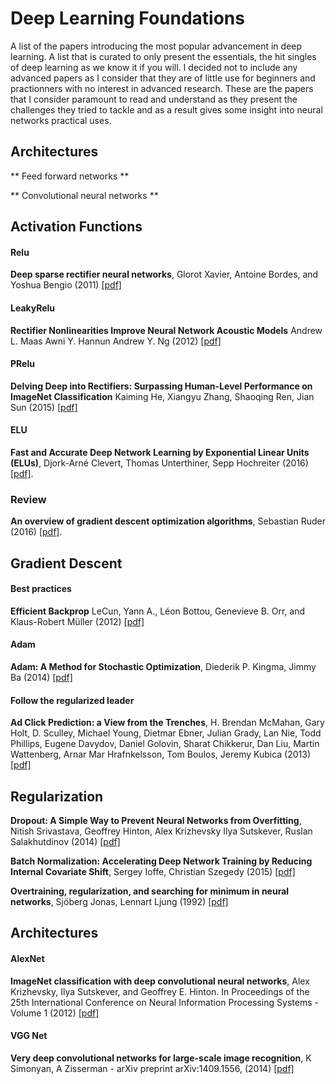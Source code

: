 # Deep Learning Foundations

A list of the papers introducing the most popular advancement in deep learning. A list that is curated to only present the essentials, the hit singles of deep learning as we know it if you will. I decided not to include any advanced papers as I consider that they are of little use for beginners and practionners with no interest in advanced research.
These are the papers that I consider paramount to read and understand as they present the challenges they tried to tackle and as a result gives some insight into neural networks practical uses.


## Architectures

** Feed forward networks **

** Convolutional neural networks **


## Activation Functions

#### Relu
**Deep sparse rectifier neural networks**, Glorot Xavier, Antoine Bordes, and Yoshua Bengio (2011) [[pdf]](http://proceedings.mlr.press/v15/glorot11a/glorot11a.pdf)

#### LeakyRelu
**Rectifier Nonlinearities Improve Neural Network Acoustic Models**  Andrew L. Maas Awni Y. Hannun Andrew Y. Ng (2012) [[pdf]](https://ai.stanford.edu/~amaas/papers/relu_hybrid_icml2013_final.pdf)

#### PRelu
**Delving Deep into Rectifiers: Surpassing Human-Level Performance on ImageNet Classification** Kaiming He, Xiangyu Zhang, Shaoqing Ren, Jian Sun (2015) [[pdf]](https://arxiv.org/pdf/1502.01852.pdf)

#### ELU
**Fast and Accurate Deep Network Learning by Exponential Linear Units (ELUs)**, Djork-Arné Clevert, Thomas Unterthiner, Sepp Hochreiter (2016) [[pdf]](https://arxiv.org/pdf/1511.07289).

### Review
**An overview of gradient descent optimization algorithms**, Sebastian Ruder (2016) [[pdf]](https://arxiv.org/pdf/1609.04747.pdf).



## Gradient Descent

#### Best practices
**Efficient Backprop** LeCun, Yann A., Léon Bottou, Genevieve B. Orr, and Klaus-Robert Müller (2012) [[pdf]](http://yann.lecun.com/exdb/publis/pdf/lecun-98b.pdf)

#### Adam
**Adam: A Method for Stochastic Optimization**, Diederik P. Kingma, Jimmy Ba (2014) [[pdf]](http://arxiv.org/abs/1412.6980)

#### Follow the regularized leader
**Ad Click Prediction: a View from the Trenches**, H. Brendan McMahan, Gary Holt, D. Sculley, Michael Young, Dietmar Ebner, Julian Grady, Lan Nie, Todd Phillips, Eugene Davydov, Daniel Golovin, Sharat Chikkerur, Dan Liu, Martin Wattenberg, Arnar Mar Hrafnkelsson, Tom Boulos, Jeremy Kubica (2013) [[pdf]](https://static.googleusercontent.com/media/research.google.com/en//pubs/archive/41159.pdf)

## Regularization

**Dropout: A Simple Way to Prevent Neural Networks from Overfitting**, Nitish Srivastava, Geoffrey Hinton, Alex Krizhevsky
Ilya Sutskever, Ruslan Salakhutdinov (2014) [[pdf]](http://jmlr.org/papers/volume15/srivastava14a.old/srivastava14a.pdf)

**Batch Normalization: Accelerating Deep Network Training by Reducing Internal Covariate Shift**, Sergey Ioffe, Christian Szegedy (2015) [[pdf]](https://arxiv.org/pdf/1502.03167)

**Overtraining, regularization, and searching for minimum in neural networks**, Sjöberg Jonas, Lennart Ljung (1992) [[pdf]](https://pdfs.semanticscholar.org/6bb2/8b64d262b6aefae157be03399db08e41307c.pdf)


## Architectures

#### AlexNet

**ImageNet classification with deep convolutional neural networks**, Alex Krizhevsky, Ilya Sutskever, and Geoffrey E. Hinton. In Proceedings of the 25th International Conference on Neural Information Processing Systems - Volume 1 (2012) [[pdf]](https://papers.nips.cc/paper/4824-imagenet-classification-with-deep-convolutional-neural-networks.pdf)

#### VGG Net

**Very deep convolutional networks for large-scale image recognition**, K Simonyan, A Zisserman - arXiv preprint arXiv:1409.1556, (2014) [[pdf]](https://arxiv.org/pdf/1409.1556v6.pdf)

